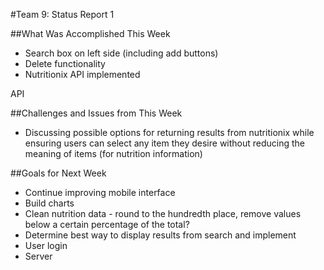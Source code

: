 #Team 9: Status Report 1

##What Was Accomplished This Week
* Search box on left side (including add buttons)
* Delete functionality
* Nutritionix API implemented 
 
API

##Challenges and Issues from This Week
* Discussing possible options for returning results from nutritionix while 
ensuring users can select any item they desire without reducing the meaning
of items (for nutrition information)

##Goals for Next Week
* Continue improving mobile interface
* Build charts
* Clean nutrition data - round to the hundredth place, remove values below a certain percentage of the total?
* Determine best way to display results from search and implement
* User login
* Server

